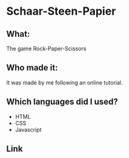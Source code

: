 # Schaar-Steen-Papier

## What:

The game Rock-Paper-Scissors

## Who made it: 

It was made by me following an online tutorial.

## Which languages did I used?

- HTML
- CSS
- Javascript

## Link


